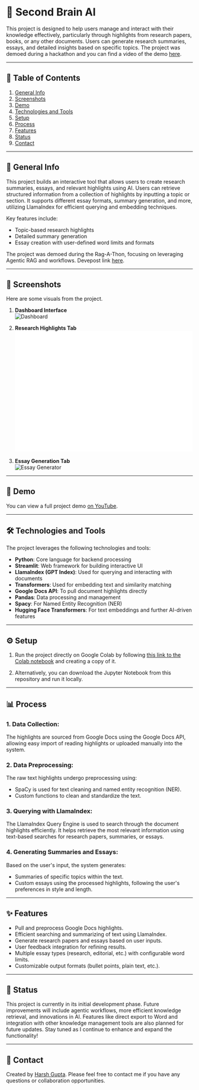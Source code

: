 # 🧠 Second Brain AI

This project is designed to help users manage and interact with their knowledge effectively, particularly through highlights from research papers, books, or any other documents. Users can generate research summaries, essays, and detailed insights based on specific topics. The project was demoed during a hackathon and you can find a video of the demo [here](https://youtube.com/your-demo-link).

---

## 📑 Table of Contents
1. [General Info](#general-info)
2. [Screenshots](#screenshots)
3. [Demo](#demo)
4. [Technologies and Tools](#technologies-and-tools)
5. [Setup](#setup)
6. [Process](#process)
8. [Features](#features)
9. [Status](#status)
10. [Contact](#contact)

---

## 📜 General Info
This project builds an interactive tool that allows users to create research summaries, essays, and relevant highlights using AI. Users can retrieve structured information from a collection of highlights by inputting a topic or section. It supports different essay formats, summary generation, and more, utilizing LlamaIndex for efficient querying and embedding techniques.

Key features include:
- Topic-based research highlights
- Detailed summary generation
- Essay creation with user-defined word limits and formats

The project was demoed during the Rag-A-Thon, focusing on leveraging Agentic RAG and workflows. Devepost link [here](https://devpost.com/software/second-brain-ai).

---

## 📸 Screenshots
Here are some visuals from the project.

1. **Dashboard Interface**  
   ![Dashboard](https://via.placeholder.com/600x300)
   
2. **Research Highlights Tab**  
   ![Research Highlights](./img/SummarySBAI.PNG)
   
3. **Essay Generation Tab**  
   ![Essay Generator](https://via.placeholder.com/600x300)

---

## 🎥 Demo
You can view a full project demo [on YouTube](https://youtube.com/your-demo-link).

---

## 🛠 Technologies and Tools
The project leverages the following technologies and tools:

- **Python**: Core language for backend processing
- **Streamlit**: Web framework for building interactive UI
- **LlamaIndex (GPT Index)**: Used for querying and interacting with documents
- **Transformers**: Used for embedding text and similarity matching
- **Google Docs API**: To pull document highlights directly
- **Pandas**: Data processing and management
- **Spacy**: For Named Entity Recognition (NER)
- **Hugging Face Transformers**: For text embeddings and further AI-driven features

---

## ⚙️ Setup

1. Run the project directly on Google Colab by following [this link to the Colab notebook]([https://colab.research.google.com](https://colab.research.google.com/drive/15veD9VI-WAt0y6oqxyYkBBGY0Q_Ad69Q?usp=sharing)) and creating a copy of it.

2. Alternatively, you can download the Jupyter Notebook from this repository and run it locally. 


---

## 📊 Process

### 1. **Data Collection**:
   The highlights are sourced from Google Docs using the Google Docs API, allowing easy import of reading highlights or uploaded manually into the system.

### 2. **Data Preprocessing**:
   The raw text highlights undergo preprocessing using:
   - SpaCy is used for text cleaning and named entity recognition (NER).
   - Custom functions to clean and standardize the text.

### 3. **Querying with LlamaIndex**:
   The LlamaIndex Query Engine is used to search through the document highlights efficiently. 
   It helps retrieve the most relevant information using text-based searches for research papers, summaries, or essays.

### 4. **Generating Summaries and Essays**:
   Based on the user's input, the system generates:
   - Summaries of specific topics within the text.
   - Custom essays using the processed highlights, following the user's preferences in style and length.



---

## ✨ Features

- Pull and preprocess Google Docs highlights.
- Efficient searching and summarizing of text using LlamaIndex.
- Generate research papers and essays based on user inputs.
- User feedback integration for refining results.
- Multiple essay types (research, editorial, etc.) with configurable word limits.
- Customizable output formats (bullet points, plain text, etc.).

---

## 🚧 Status

This project is currently in its initial development phase. Future improvements will include agentic workflows, more efficient knowledge retrieval, and innovations in AI. Features like direct export to Word and integration with other knowledge management tools are also planned for future updates. Stay tuned as I continue to enhance and expand the functionality!


---

## 📧 Contact

Created by [Harsh Gupta](https://www.linkedin.com/in/harshgupta). Please feel free to contact me if you have any questions or collaboration opportunities.

   
